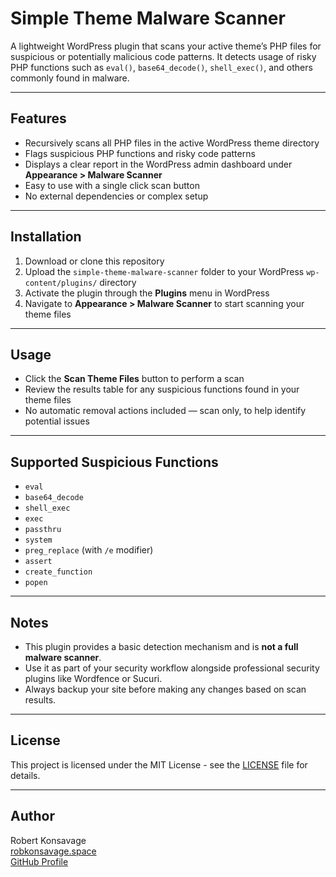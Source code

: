 # Simple Theme Malware Scanner

A lightweight WordPress plugin that scans your active theme’s PHP files for suspicious or potentially malicious code patterns. It detects usage of risky PHP functions such as `eval()`, `base64_decode()`, `shell_exec()`, and others commonly found in malware.

---

## Features

- Recursively scans all PHP files in the active WordPress theme directory  
- Flags suspicious PHP functions and risky code patterns  
- Displays a clear report in the WordPress admin dashboard under **Appearance > Malware Scanner**  
- Easy to use with a single click scan button  
- No external dependencies or complex setup

---

## Installation

1. Download or clone this repository  
2. Upload the `simple-theme-malware-scanner` folder to your WordPress `wp-content/plugins/` directory  
3. Activate the plugin through the **Plugins** menu in WordPress  
4. Navigate to **Appearance > Malware Scanner** to start scanning your theme files

---

## Usage

- Click the **Scan Theme Files** button to perform a scan  
- Review the results table for any suspicious functions found in your theme files  
- No automatic removal actions included — scan only, to help identify potential issues

---

## Supported Suspicious Functions

- `eval`  
- `base64_decode`  
- `shell_exec`  
- `exec`  
- `passthru`  
- `system`  
- `preg_replace` (with `/e` modifier)  
- `assert`  
- `create_function`  
- `popen`

---

## Notes

- This plugin provides a basic detection mechanism and is **not a full malware scanner**.  
- Use it as part of your security workflow alongside professional security plugins like Wordfence or Sucuri.  
- Always backup your site before making any changes based on scan results.

---

## License

This project is licensed under the MIT License - see the [LICENSE](LICENSE) file for details.

---

## Author

Robert Konsavage  
[robkonsavage.space](https://robkonsavage.space)  
[GitHub Profile](https://github.com/your-github-username)

